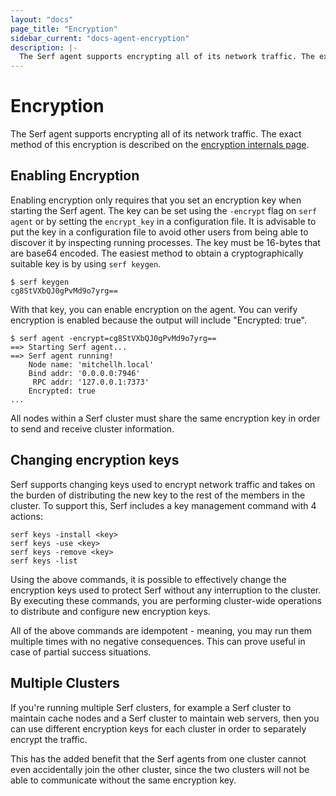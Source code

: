 ```yaml
---
layout: "docs"
page_title: "Encryption"
sidebar_current: "docs-agent-encryption"
description: |-
  The Serf agent supports encrypting all of its network traffic. The exact method of this encryption is described on the encryption internals page.
---
```


# Encryption

The Serf agent supports encrypting all of its network traffic. The exact
method of this encryption is described on the
[encryption internals page](/docs/internals/security.html).

## Enabling Encryption

Enabling encryption only requires that you set an encryption key when
starting the Serf agent. The key can be set using the `-encrypt` flag
on `serf agent` or by setting the `encrypt_key` in a configuration file.
It is advisable to put the key in a configuration file to avoid other users
from being able to discover it by inspecting running processes.
The key must be 16-bytes that are base64 encoded. The easiest method to
obtain a cryptographically suitable key is by using `serf keygen`.

```
$ serf keygen
cg8StVXbQJ0gPvMd9o7yrg==
```

With that key, you can enable encryption on the agent. You can verify
encryption is enabled because the output will include "Encrypted: true".

```
$ serf agent -encrypt=cg8StVXbQJ0gPvMd9o7yrg==
==> Starting Serf agent...
==> Serf agent running!
    Node name: 'mitchellh.local'
    Bind addr: '0.0.0.0:7946'
     RPC addr: '127.0.0.1:7373'
    Encrypted: true
...
```

All nodes within a Serf cluster must share the same encryption key in
order to send and receive cluster information.

## Changing encryption keys

Serf supports changing keys used to encrypt network traffic and takes on the
burden of distributing the new key to the rest of the members in the cluster. To
support this, Serf includes a key management command with 4 actions:

```
serf keys -install <key>
serf keys -use <key>
serf keys -remove <key>
serf keys -list
```

Using the above commands, it is possible to effectively change the encryption
keys used to protect Serf without any interruption to the cluster. By executing
these commands, you are performing cluster-wide operations to distribute and
configure new encryption keys.

All of the above commands are idempotent - meaning, you may run them multiple
times with no negative consequences. This can prove useful in case of partial
success situations.

## Multiple Clusters

If you're running multiple Serf clusters, for example a Serf cluster to
maintain cache nodes and a Serf cluster to maintain web servers, then you
can use different encryption keys for each cluster in order to separately
encrypt the traffic.

This has the added benefit that the Serf agents from one cluster cannot
even accidentally join the other cluster, since the two clusters will not
be able to communicate without the same encryption key.
